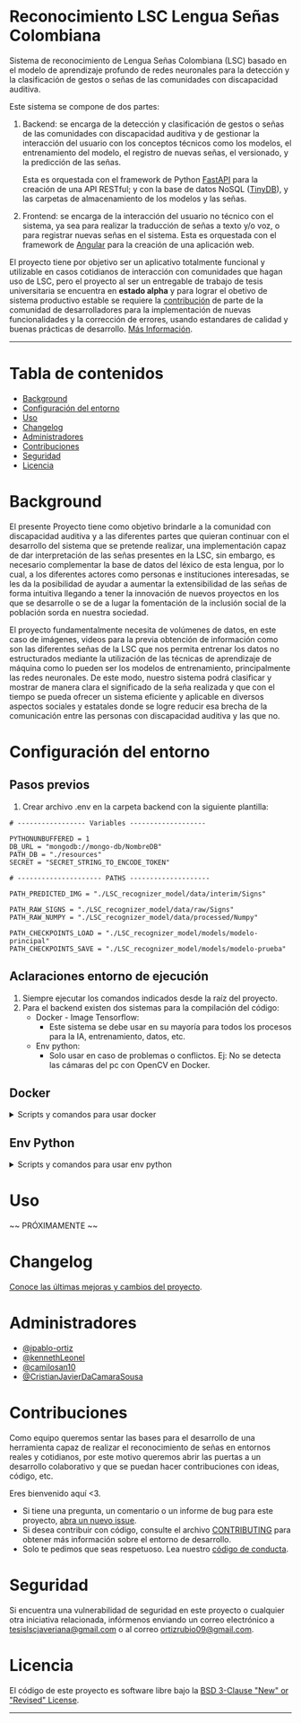 # Reconocimiento LSC Lengua Señas Colombiana

Sistema de reconocimiento de Lengua Señas Colombiana (LSC) basado en el modelo de aprendizaje profundo de redes neuronales para la detección y la clasificación de gestos o señas de las comunidades con discapacidad auditiva.

Este sistema se compone de dos partes:

1. Backend: se encarga de la detección y clasificación de gestos o señas de las comunidades con discapacidad auditiva y de gestionar la interacción del usuario con los conceptos técnicos como los modelos, el entrenamiento del modelo, el registro de nuevas señas, el versionado, y la predicción de las señas. 
   
   Esta es orquestada con el framework de Python [FastAPI](https://fastapi.tiangolo.com/) para la creación de una API RESTful; y con la base de datos NoSQL ([TinyDB](https://tinydb.readthedocs.io/en/latest/)), y las carpetas de almacenamiento de los modelos y las señas.

2. Frontend: se encarga de la interacción del usuario no técnico con el sistema, ya sea para realizar la traducción de señas a texto y/o voz, o para registrar nuevas señas en el sistema. Esta es orquestada con el framework de [Angular](https://angular.io/) para la creación de una aplicación web.

El proyecto tiene por objetivo ser un aplicativo totalmente funcional y utilizable en casos cotidianos de interacción con comunidades que hagan uso de LSC, pero el proyecto al ser un entregable de trabajo de tesis universitaria se encuentra en **estado alpha** y para lograr el obetivo de sistema productivo estable se requiere la [contribución](#contribuciones) de parte de la comunidad de desarrolladores para la implementación de nuevas funcionalidades y la corrección de errores, usando estandares de calidad y buenas prácticas de desarrollo. [Más Información](#contribuciones).

---

# Tabla de contenidos

- [Background](#background)
- [Configuración del entorno](#configuración-del-entorno)
- [Uso](#uso)
- [Changelog](#changelog)
- [Administradores](#administradores)
- [Contribuciones](#contribuciones)
- [Seguridad](#seguridad)
- [Licencia](#licencia)

# Background

El presente Proyecto tiene como objetivo brindarle a la comunidad con discapacidad auditiva y a las diferentes partes que quieran continuar con el desarrollo del sistema que se pretende realizar, una implementación capaz de dar interpretación de las señas presentes en la LSC, sin embargo, es necesario complementar la base de datos del léxico de esta lengua, por lo cual, a los diferentes actores como personas e instituciones interesadas, se les da la posibilidad de ayudar a aumentar la extensibilidad de las señas de forma intuitiva llegando a tener la innovación de nuevos proyectos en los que se desarrolle o se de a lugar la fomentación de la inclusión social de la población sorda en nuestra sociedad. 

El proyecto fundamentalmente necesita de volúmenes de datos, en este caso de imágenes, videos para la previa obtención de información como son las diferentes señas de la LSC que nos permita entrenar los datos no estructurados mediante la utilización de las técnicas de aprendizaje de máquina como lo pueden ser los modelos de entrenamiento, principalmente las redes neuronales. De este modo, nuestro sistema podrá clasificar y mostrar de manera clara el significado de la seña realizada y que con el tiempo se pueda ofrecer un sistema eficiente y aplicable en diversos aspectos sociales y estatales donde se logre reducir esa brecha de la comunicación entre las personas con discapacidad auditiva y las que no.  

# Configuración del entorno
## Pasos previos
1. Crear archivo .env en la carpeta backend con la siguiente plantilla:
```
# ----------------- Variables -------------------

PYTHONUNBUFFERED = 1
DB_URL = "mongodb://mongo-db/NombreDB"
PATH_DB = "./resources"
SECRET = "SECRET_STRING_TO_ENCODE_TOKEN"

# --------------------- PATHS --------------------

PATH_PREDICTED_IMG = "./LSC_recognizer_model/data/interim/Signs"

PATH_RAW_SIGNS = "./LSC_recognizer_model/data/raw/Signs"
PATH_RAW_NUMPY = "./LSC_recognizer_model/data/processed/Numpy"

PATH_CHECKPOINTS_LOAD = "./LSC_recognizer_model/models/modelo-principal"
PATH_CHECKPOINTS_SAVE = "./LSC_recognizer_model/models/modelo-prueba"
```
## Aclaraciones entorno de ejecución
1. Siempre ejecutar los comandos indicados desde la raíz del proyecto.
2. Para el backend existen dos sistemas para la compilación del código:
    - Docker - Image Tensorflow:
        - Este sistema se debe usar en su mayoría para todos los procesos para la IA, entrenamiento, datos, etc.
    - Env python:
        - Solo usar en caso de problemas o conflictos. Ej: No se detecta las cámaras del pc con OpenCV en Docker.

## Docker
<details>
    <summary>Scripts y comandos para usar docker</summary>

## Uso 🖥️

Aplicación y uso muy sencillos. 😇

Cree y ejecute su docker-compose con el siguiente comando:

```bash
docker compose up
# Para ejecutar en background agregar el comando -d al final
```

Si quiere ingresar al terminal del aplicativo, puede ejecutar el siguiente comando (Tenga en cuenta que se pone el nombre del servicio y no del contenedor):

```bash
docker attach <Nombre-Servicio>
```

## Advertencia 🚨

Si por alguna razón al ejecutar la aplicación obtiene ciertos errores o complicaciónes intente ejecutar uno de los siguientes comandos antes de realizar el "**up**".

```bash
# En el caso de ejecución normal
docker-compose -f docker-compose.yml build
```

</details>

## Env Python

<details>
    <summary style="cursor: pointer; size: 100px;">Scripts y comandos para usar env python</summary>

## Script para generar entorno de python aislado (env) con librerías
Este comando permite generar un entorno de python aislado y cuenta con un parámetro que permite elegir la versión de python que se va a usar.
- Advertencia: En el caso de querer usar una versión de python especifica debe tener en cuenta que esta versión esté instalada en el sistema.

Para windows - powershell ejecutar en la terminal:

```powershell
# Sin parametros (python por defecto en el sistema)
./backend/scripts/crear_env_con_requirements_env_txt.ps1

# Con parametro (python 3.7)
./backend/scripts/crear_env_con_requirements_env_txt.ps1 -pyver 3.7
```

Para linux - bash ejecutar en la terminal:

```bash
# Sin parametros (python por defecto en el sistema)
./backend/scripts/crear_env_con_requirements_env_txt.sh

# Con parametro (python 3.7)
./backend/scripts/crear_env_con_requirements_env_txt.sh 3.7
```

## Script para activar en terminal el entorno de python aislado (env)

Para windows - powershell ejecutar en la terminal:

```powershell
. ./backend/env/Scripts/activate
```

Para linux - bash ejecutar en la terminal:

```bash
. ./backend/env/bin/activate
```

## Script para generar requirements.env.txt con librerías python usadas en el env

Para windows - powershell ejecutar en la terminal:

```powershell
./backend/scripts/generar_requirements_env_txt.ps1
```
Para linux - bash ejecutar en la terminal:

```bash
./backend/scripts/generar_requirements_env_txt.sh
```
</details>


# Uso

~~ PRÓXIMAMENTE ~~

# Changelog

[Conoce las últimas mejoras y cambios del proyecto](CHANGELOG.MD).

# Administradores

- [@jpablo-ortiz](https://github.com/jpablo-ortiz)
- [@kennethLeonel](https://github.com/kennethLeonel)
- [@camilosan10](https://github.com/camilosan10)
- [@CristianJavierDaCamaraSousa](https://github.com/CristianJavierDaCamaraSousa)

# Contribuciones

Como equipo queremos sentar las bases para el desarrollo de una herramienta capaz de realizar el reconocimiento de señas en entornos reales y cotidianos, por este motivo queremos abrir las puertas a un desarrollo colaborativo y que se puedan hacer contribuciones con ideas, código, etc.

Eres bienvenido aquí <3.

- Si tiene una pregunta, un comentario o un informe de bug para este proyecto, [abra un nuevo issue](https://github.com/jpablo-ortiz/Reconocimiento-LSC-Lengua-Senas-Colombiana/issues).
- Si desea contribuir con código, consulte el archivo [CONTRIBUTING](CONTRIBUCIÓN.md) para obtener más información sobre el entorno de desarrollo.
- Solo te pedimos que seas respetuoso. Lea nuestro [código de conducta](CODE_OF_CONDUCT.md).

# Seguridad

Si encuentra una vulnerabilidad de seguridad en este proyecto o cualquier otra iniciativa relacionada, infórmenos enviando un correo electrónico a tesislscjaveriana@gmail.com o al correo ortizrubio09@gmail.com.

# Licencia

El código de este proyecto es software libre bajo la [BSD 3-Clause "New" or "Revised" License](LICENSE).

---
